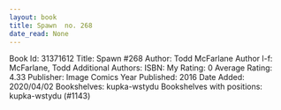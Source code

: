 ```yaml
---
layout: book
title: Spawn  no. 268
date_read: None
---
```


Book Id: 31371612
Title: Spawn #268
Author: Todd McFarlane
Author l-f: McFarlane, Todd
Additional Authors: 
ISBN: 
My Rating: 0
Average Rating: 4.33
Publisher: Image Comics
Year Published: 2016
Date Added: 2020/04/02
Bookshelves: kupka-wstydu
Bookshelves with positions: kupka-wstydu (#1143)

